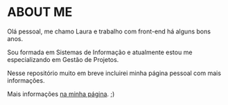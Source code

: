 # ABOUT ME

Olá pessoal, me chamo Laura e trabalho com front-end há alguns bons anos.

Sou formada em Sistemas de Informação e atualmente estou me especializando em Gestão de Projetos.

Nesse repositório muito em breve incluirei minha página pessoal com mais informações.

Mais informações [na minha página](http://l4ur4oliveira.github.io/lauraoliveira.github.com/ "Laura de Oliveira"). ;)
